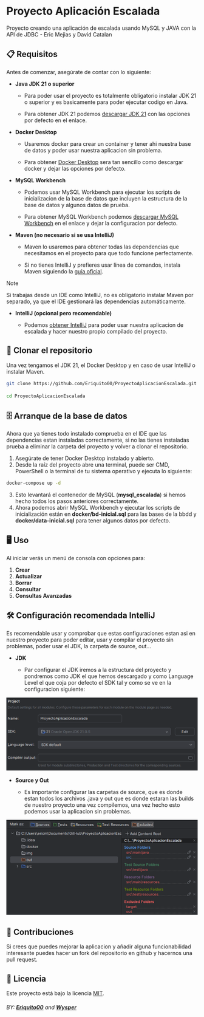 # Proyecto Aplicación Escalada

Proyecto creando una aplicación de escalada usando MySQL y JAVA con la API de JDBC - Eric Mejias y David Catalan

## 📋 Requisitos

Antes de comenzar, asegúrate de contar con lo siguiente:

- **Java JDK 21 o superior**

   - Para poder usar el proyecto es totalmente obligatorio instalar JDK 21 o superior y es basicamente para poder ejecutar codigo en Java.

   - Para obtener JDK 21 podemos [descargar JDK 21](https://www.oracle.com/java/technologies/javase/jdk21-archive-downloads.html) con las opciones por defecto en el enlace.

- **Docker Desktop**

   - Usaremos docker para crear un container y tener ahi nuestra base de datos y poder usar nuestra aplicacion sin problema.

   - Para obtener [Docker Desktop](https://www.docker.com/products/docker-desktop/) sera tan sencillo como descargar docker y dejar las opciones por defecto.

- **MySQL Workbench**

   - Podemos usar MySQL Workbench para ejecutar los scripts de inicializacion de la base de datos que incluyen la estructura de la base de datos y algunos datos de prueba.

   - Para obtener MySQL Workbench podemos [descargar MySQL Workbench](https://dev.mysql.com/downloads/workbench/) en el enlace y dejar la configuracion por defecto.

- **Maven (no necesario si se usa IntelliJ)**

   - Maven lo usaremos para obtener todas las dependencias que necesitamos en el proyecto para que todo funcione perfectamente.

   - Si no tienes IntelliJ y prefieres usar línea de comandos, instala Maven siguiendo la [guía oficial](https://maven.apache.org/install.html).

> [!Note]
>
> Si trabajas desde un IDE como IntelliJ, no es obligatorio instalar Maven por separado, ya que el IDE gestionará las dependencias automáticamente.

- **IntelliJ (opcional pero recomendable)**

   - Podemos [obtener IntelliJ](https://www.jetbrains.com/es-es/idea/download/?section=windows) para poder usar nuestra aplicacion de escalada y hacer nuestro propio compilado del proyecto.

## 🚀 Clonar el repositorio

Una vez tengamos el JDK 21, el Docker Desktop y en caso de usar IntelliJ o instalar Maven.

```bash
git clone https://github.com/Eriquito00/ProyectoAplicacionEscalada.git

cd ProyectoAplicacionEscalada
```

## 🗄️ Arranque de la base de datos

Ahora que ya tienes todo instalado comprueba en el IDE que las dependencias estan instaladas correctamente, si no las tienes instaladas prueba a eliminar la carpeta del proyecto y volver a clonar el repositorio.

1. Asegúrate de tener Docker Desktop instalado y abierto.
2. Desde la raíz del proyecto abre una terminal, puede ser CMD, PowerShell o la terminal de tu sistema operativo y ejecuta lo siguiente:

```bash
docker-compose up -d
```

3. Esto levantará el contenedor de MySQL (**mysql_escalada**) si hemos hecho todos los pasos anteriores correctamente.
4. Ahora podemos abrir MySQL Workbench y ejecutar los scripts de inicialización están en **docker/bd-inicial.sql** para las bases de la bbdd y **docker/data-inicial.sql** para tener algunos datos por defecto.

## 🖥️ Uso

Al iniciar verás un menú de consola con opciones para:

1. **Crear**
2. **Actualizar**
3. **Borrar**
4. **Consultar**
5. **Consultas Avanzadas**

## 🛠️ Configuración recomendada IntelliJ

Es recomendable usar y comprobar que estas configuraciones estan asi en nuestro proyecto para poder editar, usar y compilar el proyecto sin problemas, poder usar el JDK, la carpeta de source, out...

- **JDK**

   - Par configurar el JDK iremos a la estructura del proyecto y pondremos como JDK el que hemos descargado y como Language Level el que coja por defecto el SDK tal y como se ve en la configuracion siguiente:

![img](./img/image.png)

- **Source y Out**

   - Es importante configurar las carpetas de source, que es donde estan todos los archivos .java y out que es donde estaran las builds de nuestro proyecto una vez compilemos, una vez hecho esto podemos usar la aplicacion sin problemas.

![img2](./img/image2.png)

## 🤝 Contribuciones

Si crees que puedes mejorar la aplicacion y añadir alguna funcionabilidad interesante puedes hacer un fork del repositorio en github y hacernos una pull request.

## 📄 Licencia

Este proyecto está bajo la licencia [MIT](./LICENSE).

###### BY: **[Eriquito00](https://github.com/Eriquito00)** and **[Wysper](https://github.com/WysperOtaku)**
